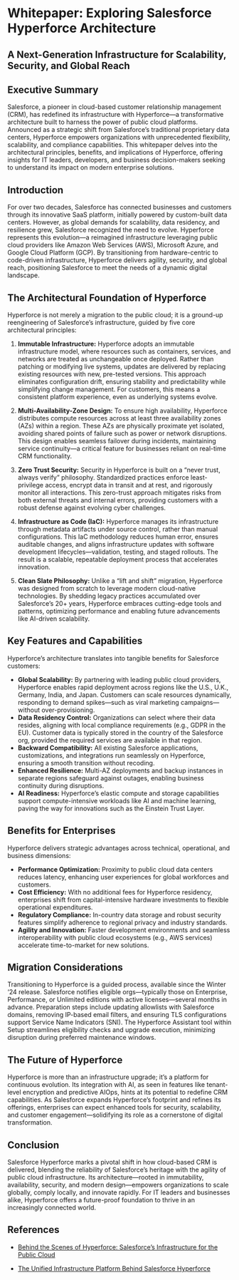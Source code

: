 # Whitepaper: Exploring Salesforce Hyperforce Architecture

## A Next-Generation Infrastructure for Scalability, Security, and Global Reach


## Executive Summary

Salesforce, a pioneer in cloud-based customer relationship management (CRM), has redefined its infrastructure with Hyperforce—a transformative architecture built to harness the power of public cloud platforms. Announced as a strategic shift from Salesforce’s traditional proprietary data centers, Hyperforce empowers organizations with unprecedented flexibility, scalability, and compliance capabilities. This whitepaper delves into the architectural principles, benefits, and implications of Hyperforce, offering insights for IT leaders, developers, and business decision-makers seeking to understand its impact on modern enterprise solutions.

## Introduction

For over two decades, Salesforce has connected businesses and customers through its innovative SaaS platform, initially powered by custom-built data centers. However, as global demands for scalability, data residency, and resilience grew, Salesforce recognized the need to evolve. Hyperforce represents this evolution—a reimagined infrastructure leveraging public cloud providers like Amazon Web Services (AWS), Microsoft Azure, and Google Cloud Platform (GCP). By transitioning from hardware-centric to code-driven infrastructure, Hyperforce delivers agility, security, and global reach, positioning Salesforce to meet the needs of a dynamic digital landscape.

## The Architectural Foundation of Hyperforce

Hyperforce is not merely a migration to the public cloud; it is a ground-up reengineering of Salesforce’s infrastructure, guided by five core architectural principles:

1. **Immutable Infrastructure:** Hyperforce adopts an immutable infrastructure model, where resources such as containers, services, and networks are treated as unchangeable once deployed. Rather than patching or modifying live systems, updates are delivered by replacing existing resources with new, pre-tested versions. This approach eliminates configuration drift, ensuring stability and predictability while simplifying change management. For customers, this means a consistent platform experience, even as underlying systems evolve.

2. **Multi-Availability-Zone Design:** To ensure high availability, Hyperforce distributes compute resources across at least three availability zones (AZs) within a region. These AZs are physically proximate yet isolated, avoiding shared points of failure such as power or network disruptions. This design enables seamless failover during incidents, maintaining service continuity—a critical feature for businesses reliant on real-time CRM functionality.

3. **Zero Trust Security:** Security in Hyperforce is built on a “never trust, always verify” philosophy. Standardized practices enforce least-privilege access, encrypt data in transit and at rest, and rigorously monitor all interactions. This zero-trust approach mitigates risks from both external threats and internal errors, providing customers with a robust defense against evolving cyber challenges.

4. **Infrastructure as Code (IaC):** Hyperforce manages its infrastructure through metadata artifacts under source control, rather than manual configurations. This IaC methodology reduces human error, ensures auditable changes, and aligns infrastructure updates with software development lifecycles—validation, testing, and staged rollouts. The result is a scalable, repeatable deployment process that accelerates innovation.

5. **Clean Slate Philosophy:** Unlike a “lift and shift” migration, Hyperforce was designed from scratch to leverage modern cloud-native technologies. By shedding legacy practices accumulated over Salesforce’s 20+ years, Hyperforce embraces cutting-edge tools and patterns, optimizing performance and enabling future advancements like AI-driven scalability.

## Key Features and Capabilities

Hyperforce’s architecture translates into tangible benefits for Salesforce customers:

* **Global Scalability:** By partnering with leading public cloud providers, Hyperforce enables rapid deployment across regions like the U.S., U.K., Germany, India, and Japan. Customers can scale resources dynamically, responding to demand spikes—such as viral marketing campaigns—without over-provisioning.
* **Data Residency Control:** Organizations can select where their data resides, aligning with local compliance requirements (e.g., GDPR in the EU). Customer data is typically stored in the country of the Salesforce org, provided the required services are available in that region.
* **Backward Compatibility:** All existing Salesforce applications, customizations, and integrations run seamlessly on Hyperforce, ensuring a smooth transition without recoding.
* **Enhanced Resilience:** Multi-AZ deployments and backup instances in separate regions safeguard against outages, enabling business continuity during disruptions.
* **AI Readiness:** Hyperforce’s elastic compute and storage capabilities support compute-intensive workloads like AI and machine learning, paving the way for innovations such as the Einstein Trust Layer.

## Benefits for Enterprises

Hyperforce delivers strategic advantages across technical, operational, and business dimensions:

* **Performance Optimization:** Proximity to public cloud data centers reduces latency, enhancing user experiences for global workforces and customers.
* **Cost Efficiency:** With no additional fees for Hyperforce residency, enterprises shift from capital-intensive hardware investments to flexible operational expenditures.
* **Regulatory Compliance:** In-country data storage and robust security features simplify adherence to regional privacy and industry standards.
* **Agility and Innovation:** Faster development environments and seamless interoperability with public cloud ecosystems (e.g., AWS services) accelerate time-to-market for new solutions.

## Migration Considerations

Transitioning to Hyperforce is a guided process, available since the Winter ‘24 release. Salesforce notifies eligible orgs—typically those on Enterprise, Performance, or Unlimited editions with active licenses—several months in advance. Preparation steps include updating allowlists with Salesforce domains, removing IP-based email filters, and ensuring TLS configurations support Service Name Indicators (SNI). The Hyperforce Assistant tool within Setup streamlines eligibility checks and upgrade execution, minimizing disruption during preferred maintenance windows.

## The Future of Hyperforce

Hyperforce is more than an infrastructure upgrade; it’s a platform for continuous evolution. Its integration with AI, as seen in features like tenant-level encryption and predictive AIOps, hints at its potential to redefine CRM capabilities. As Salesforce expands Hyperforce’s footprint and refines its offerings, enterprises can expect enhanced tools for security, scalability, and customer engagement—solidifying its role as a cornerstone of digital transformation.

## Conclusion

Salesforce Hyperforce marks a pivotal shift in how cloud-based CRM is delivered, blending the reliability of Salesforce’s heritage with the agility of public cloud infrastructure. Its architecture—rooted in immutability, availability, security, and modern design—empowers organizations to scale globally, comply locally, and innovate rapidly. For IT leaders and businesses alike, Hyperforce offers a future-proof foundation to thrive in an increasingly connected world.

## References
- [Behind the Scenes of Hyperforce: Salesforce’s Infrastructure for the Public Cloud](https://engineering.salesforce.com/behind-the-scenes-of-hyperforce-salesforces-infrastructure-for-the-public-cloud-429309542d8e/)

- [The Unified Infrastructure Platform Behind Salesforce Hyperforce](https://engineering.salesforce.com/the-unified-infrastructure-platform-behind-salesforce-hyperforce-ad8f4c2cf789/?source=friends_link&sk=54cb6328080b7991a028d3ff086b7ec1)